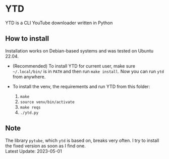 # YTD
YTD is a CLI YouTube downloader written in Python

## How to install

Installation works on Debian-based systems and was tested on Ubuntu 22.04.

- (Recommended) To install YTD for current user, make sure `~/.local/bin/` is in `PATH` and then run `make install`.
  Now you can run `ytd` from anywhere.

- To install the venv, the requirements and run YTD from this folder:
    1. `make`
    2. `source venv/bin/activate`
    3. `make reqs`
    4. `./ytd.py`

## Note
The library `pytube`, which `ytd` is based on, breaks very often. I try to install the fixed version as soon as I find one.<br>
Latest Update: 2023-05-01
